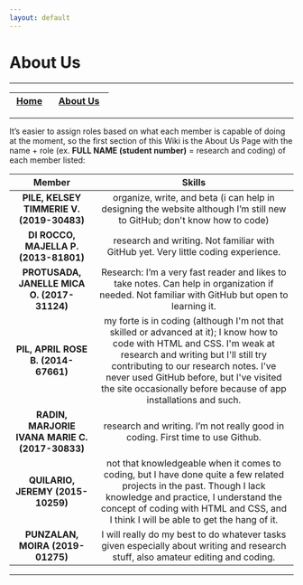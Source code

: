 ```yaml
---
layout: default
---
```


# About Us
***
| &nbsp;[Home](index)&nbsp; |&nbsp; [About Us](about) &nbsp;|
|:---:|:---:|
***
It’s easier to assign roles based on what each member is capable of doing at the moment, so the first section of this Wiki is the About Us Page with the name + role (ex. **FULL NAME (student number)** = research and coding) of each member listed:

| Member                                          | Skills |
|:---:|:---:|
| **PILE, KELSEY TIMMERIE V. (2019-30483)**       | organize, write, and beta (i can help in designing the website although I’m still new to GitHub; don't know how to code) |
| **DI ROCCO, MAJELLA P. (2013-81801)**           | research and writing. Not familiar with GitHub yet. Very little coding experience.                                       |
| **PROTUSADA, JANELLE MICA O. (2017-31124)**     | Research: I’m a very fast reader and likes to take notes. Can help in organization if needed. Not familiar with GitHub but open to learning it. |
| **PIL, APRIL ROSE B. (2014-67661)**             | my forte is in coding (although I'm not that skilled or advanced at it); I know how to code with HTML and CSS. I'm weak at research and writing but I'll still try contributing to our research notes. I've never used GitHub before, but I've visited the site occasionally before because of app installations and such. |
| **RADIN, MARJORIE IVANA MARIE C. (2017-30833)** | research and writing. I’m not really good in coding. First time to use Github. |
| **QUILARIO, JEREMY (2015-10259)**               | not that knowledgeable when it comes to coding, but I have done quite a few related projects in the past. Though I lack knowledge and practice, I understand the concept of coding with HTML and CSS, and I think I will be able to get the hang of it.  |
| **PUNZALAN, MOIRA (2019-01275)**                | I will really do my best to do whatever tasks given especially about writing and research stuff, also amateur editing and coding. |
---
